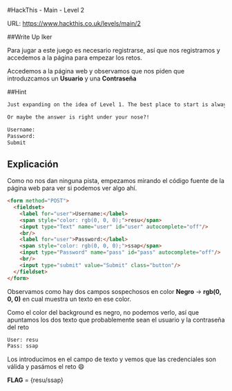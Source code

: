 #HackThis - Main -  Level 2

URL:      https://www.hackthis.co.uk/levels/main/2

##Write Up Iker

Para jugar a este juego es necesario registrarse, así que nos registramos y accedemos a la página para empezar los retos.

Accedemos a la página web y observamos que nos piden que introduzcamos un **Usuario** y una **Contraseña**  

##Hint

```html
Just expanding on the idea of Level 1. The best place to start is always the source code.

Or maybe the answer is right under your nose?!
```
```html
Username: 
Password:
Submit
```

## Explicación

Como no nos dan ninguna pista, empezamos mirando el código fuente de la página web para ver si podemos ver algo ahí.

```html
<form method="POST">
  <fieldset>
    <label for="user">Username:</label>
    <span style="color: rgb(0, 0, 0);">resu</span>
    <input type="Text" name="user" id="user" autocomplete="off"/>
    <br/>
    <label for="user">Password:</label>
    <span style="color: rgb(0, 0, 0);">ssap</span>
    <input type="Password" name="pass" id="pass" autocomplete="off"/>
    <br/>
    <input type="submit" value="Submit" class="button"/>
  </fieldset>
</form>
```

Observamos como hay dos campos sospechosos en color **Negro** -> **rgb(0, 0, 0)** en cual muestra un texto en ese color. 

Como el color del background es negro, no podemos verlo, así que apuntamos los dos texto que probablemente sean el usuario y la contraseña del reto


```html
User: resu
Pass: ssap
```

Los introducimos en el campo de texto y vemos que las credenciales son válida y pasámos el reto :smile:

**FLAG** = {resu/ssap}
